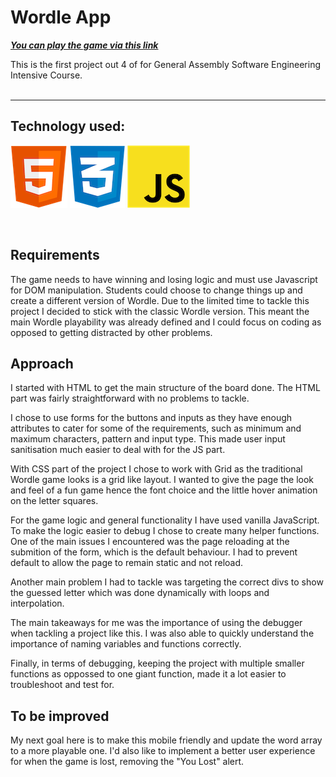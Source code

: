 # Wordle App

[**_You can play the game via this link_**](https://lyli127.github.io/wordle-app/)

This is the first project out 4 of for General Assembly Software Engineering Intensive Course.
<br/>
<br/>

---

## Technology used:

![HTML](https://github.com/lyli127/wordle-app/blob/main/images/html5-logo.png?sanitize=true&raw=true "HTML")
![CSS](https://github.com/lyli127/wordle-app/blob/main/images/css-logo.png?sanitize=true&raw=true "CSS")
![JavaScript](https://github.com/lyli127/wordle-app/blob/main/images/javascript-logo.png?sanitize=true&raw=true "JavaScript")

<br/>

## Requirements

The game needs to have winning and losing logic and must use Javascript for DOM manipulation.
Students could choose to change things up and create a different version of Wordle. Due to the limited time to tackle this project I decided to stick with the classic Wordle version. This meant the main Wordle playability was already defined and I could focus on coding as opposed to getting distracted by other problems.

## Approach

I started with HTML to get the main structure of the board done. The HTML part was fairly straightforward with no problems to tackle.

I chose to use forms for the buttons and inputs as they have enough attributes to cater for some of the requirements, such as minimum and maximum characters, pattern and input type. This made user input sanitisation much easier to deal with for the JS part.

With CSS part of the project I chose to work with Grid as the traditional Wordle game looks is a grid like layout. I wanted to give the page the look and feel of a fun game hence the font choice and the little hover animation on the letter squares.

For the game logic and general functionality I have used vanilla JavaScript. To make the logic easier to debug I chose to create many helper functions. One of the main issues I encountered was the page reloading at the submition of the form, which is the default behaviour. I had to prevent default to allow the page to remain static and not reload.

Another main problem I had to tackle was targeting the correct divs to show the guessed letter which was done dynamically with loops and interpolation.

The main takeaways for me was the importance of using the debugger when tackling a project like this. I was also able to quickly understand the importance of naming variables and functions correctly.

Finally, in terms of debugging, keeping the project with multiple smaller functions as oppossed to one giant function, made it a lot easier to troubleshoot and test for.

## To be improved

My next goal here is to make this mobile friendly and update the word array to a more playable one.
I'd also like to implement a better user experience for when the game is lost, removing the "You Lost" alert.
